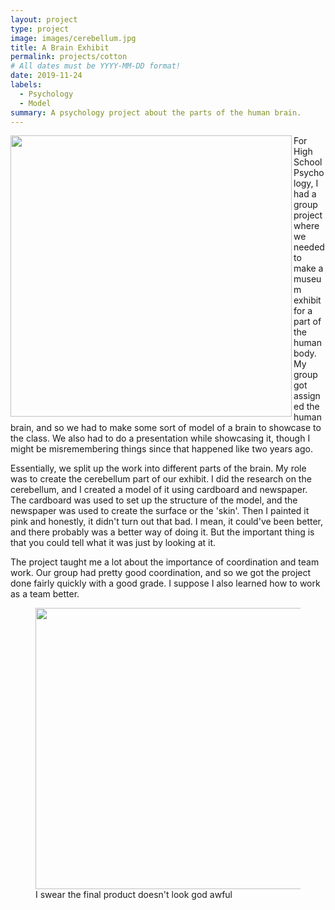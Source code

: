 ```yaml
---
layout: project
type: project
image: images/cerebellum.jpg
title: A Brain Exhibit
permalink: projects/cotton
# All dates must be YYYY-MM-DD format!
date: 2019-11-24
labels:
  - Psychology
  - Model
summary: A psychology project about the parts of the human brain.
---
```

<img class="ui floated rounded image" src="{{ site.baseurl }}/images/brain2.jpg" width="450" height="450" align="left">
For High School Psychology, I had a group project where we needed to make a museum exhibit for a part of the human body. My group got assigned the human brain, and so we had to make some sort of model of a brain to showcase to the class. We also had to do a presentation while showcasing it, though I might be misremembering things since that happened like two years ago. 

Essentially, we split up the work into different parts of the brain. My role was to create the cerebellum part of our exhibit. I did the research on the cerebellum, and I created a model of it using cardboard and newspaper. The cardboard was used to set up the structure of the model, and the newspaper was used to create the surface or the 'skin'. Then I painted it pink and honestly, it didn't turn out that bad. I mean, it could've been better, and there probably was a better way of doing it. But the important thing is that you could tell what it was just by looking at it.

The project taught me a lot about the importance of coordination and team work. Our group had pretty good coordination, and so we got the project done fairly quickly with a good grade. I suppose I also learned how to work as a team better.

<figure>
<img src="{{ site.baseurl }}/images/brain.jpg" width="450" height="450" align="left">
<figcaption>I swear the final product doesn't look god awful</figcaption>                                                                  
</figure>


